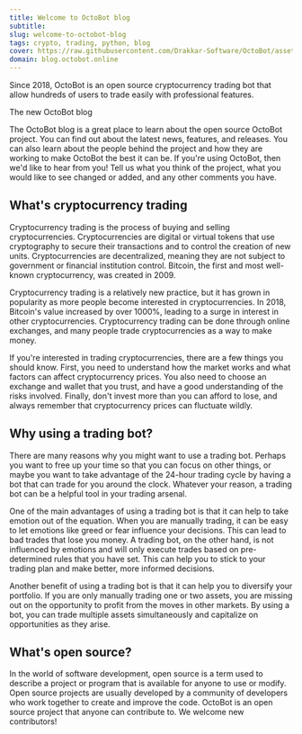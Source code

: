 ```yaml
---
title: Welcome to OctoBot blog
subtitle: 
slug: welcome-to-octobot-blog
tags: crypto, trading, python, blog
cover: https://raw.githubusercontent.com/Drakkar-Software/OctoBot/assets/OctoBot-icon-only.png
domain: blog.octobot.online
--- 
```


Since 2018, OctoBot is an open source cryptocurrency trading bot that allow hundreds of users to trade easily with professional features.

The new OctoBot blog

The OctoBot blog is a great place to learn about the open source OctoBot project. You can find out about the latest news, features, and releases. You can also learn about the people behind the project and how they are working to make OctoBot the best it can be. If you're using OctoBot, then we'd like to hear from you! Tell us what you think of the project, what you would like to see changed or added, and any other comments you have.

## What's cryptocurrency trading

Cryptocurrency trading is the process of buying and selling cryptocurrencies. Cryptocurrencies are digital or virtual tokens that use cryptography to secure their transactions and to control the creation of new units. Cryptocurrencies are decentralized, meaning they are not subject to government or financial institution control. Bitcoin, the first and most well-known cryptocurrency, was created in 2009. 

Cryptocurrency trading is a relatively new practice, but it has grown in popularity as more people become interested in cryptocurrencies. In 2018, Bitcoin's value increased by over 1000%, leading to a surge in interest in other cryptocurrencies. Cryptocurrency trading can be done through online exchanges, and many people trade cryptocurrencies as a way to make money. 

If you're interested in trading cryptocurrencies, there are a few things you should know. First, you need to understand how the market works and what factors can affect cryptocurrency prices. You also need to choose an exchange and wallet that you trust, and have a good understanding of the risks involved. Finally, don't invest more than you can afford to lose, and always remember that cryptocurrency prices can fluctuate wildly.

## Why using a trading bot? 

There are many reasons why you might want to use a trading bot. Perhaps you want to free up your time so that you can focus on other things, or maybe you want to take advantage of the 24-hour trading cycle by having a bot that can trade for you around the clock. Whatever your reason, a trading bot can be a helpful tool in your trading arsenal.

One of the main advantages of using a trading bot is that it can help to take emotion out of the equation. When you are manually trading, it can be easy to let emotions like greed or fear influence your decisions. This can lead to bad trades that lose you money. A trading bot, on the other hand, is not influenced by emotions and will only execute trades based on pre-determined rules that you have set. This can help you to stick to your trading plan and make better, more informed decisions.

Another benefit of using a trading bot is that it can help you to diversify your portfolio. If you are only manually trading one or two assets, you are missing out on the opportunity to profit from the moves in other markets. By using a bot, you can trade multiple assets simultaneously and capitalize on opportunities as they arise.

## What's open source?

In the world of software development, open source is a term used to describe a project or program that is available for anyone to use or modify. Open source projects are usually developed by a community of developers who work together to create and improve the code. OctoBot is an open source project that anyone can contribute to. We welcome new contributors!


